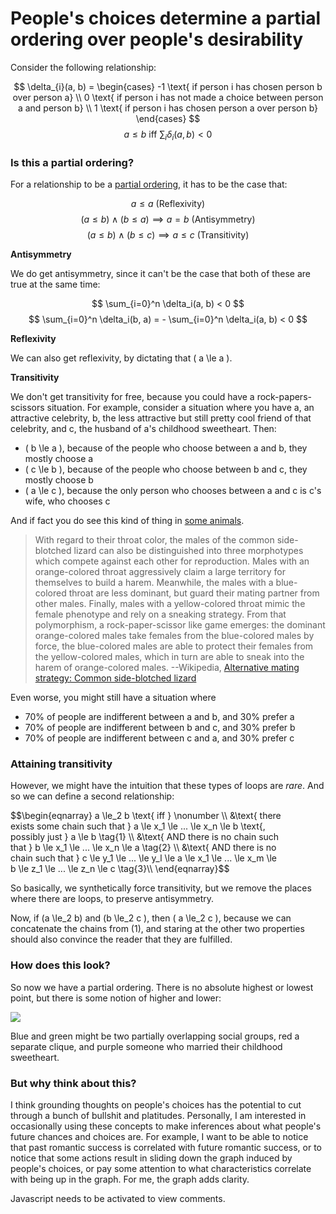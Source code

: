 People's choices determine a partial ordering over people's desirability
========================================================================

Consider the following relationship:









<script src="https://polyfill.io/v3/polyfill.min.js?features=es6"></script>
<script id="MathJax-script" async src="https://cdn.jsdelivr.net/npm/mathjax@3/es5/tex-mml-chtml.js"></script>
$$ \delta_{i}(a, b) = \begin{cases}    -1 \text{ if person i has chosen person b over person a} \\ 0 \text{ if person i has not made a choice between person a and person b} \\    1 \text{ if person i has chosen person a over person b} \end{cases} $$</div>
$$ a \le b \text{ iff } \sum_{i} \delta_{i}(a, b) < 0$$

### Is this a partial ordering?

For a relationship to be a [partial ordering](https://en.wikipedia.org/wiki/Partially_ordered_set#Partial_orders), it has to be the case that:

$$ a \le a \text{ (Reflexivity)} $$
$$ (a \le b) \land (b \le a) \implies a = b \text{ (Antisymmetry)}$$
$$ (a \le b) \land (b \le c) \implies a \le c \text{ (Transitivity)}$$

**Antisymmetry**

We do get antisymmetry, since it can't be the case that both of these are true at the same time:

$$ \sum_{i=0}^n \delta_i(a, b) < 0 $$
$$ \sum_{i=0}^n \delta_i(b, a) = - \sum_{i=0}^n \delta_i(a, b) < 0 $$

**Reflexivity**

We can also get reflexivity, by dictating that \( a \le a \). 

**Transitivity**

We don't get transitivity for free, because you could have a rock-papers-scissors situation. For example, consider a situation where you have a, an attractive celebrity, b, the less attractive but still pretty cool friend of that celebrity, and c, the husband of a's childhood sweetheart. Then:

- \( b \le a \), because of the people who choose between a and b, they mostly choose a
- \( c \le b \), because of the people who choose between b and c, they mostly choose b
- \( a \le c \), because the only person who chooses between a and c is c's wife, who chooses c

And if fact you do see this kind of thing in [some animals](https://en.wikipedia.org/wiki/Alternative_mating_strategy#Common_side-blotched_lizard_%28Uta_stansburiana%29).

> With regard to their throat color, the males of the common side-blotched lizard can also be distinguished into three morphotypes which compete against each other for reproduction. Males with an orange-colored throat aggressively claim a large territory for themselves to build a harem. Meanwhile, the males with a blue-colored throat are less dominant, but guard their mating partner from other males. Finally, males with a yellow-colored throat mimic the female phenotype and rely on a sneaking strategy. From that polymorphism, a rock-paper-scissor like game emerges: the dominant orange-colored males take females from the blue-colored males by force, the blue-colored males are able to protect their females from the yellow-colored males, which in turn are able to sneak into the harem of orange-colored males.
> --Wikipedia, [Alternative mating strategy: Common side-blotched lizard](https://en.wikipedia.org/wiki/Alternative_mating_strategy#Common_side-blotched_lizard_%28Uta_stansburiana%29)

Even worse, you might still have a situation where 

- 70% of people are indifferent between a and b, and 30% prefer a
- 70% of people are indifferent between b and c, and 30% prefer b
- 70% of people are indifferent between c and a, and 30% prefer c

### Attaining transitivity

However, we might have the intuition that these types of loops are *rare*. And so we can define a second relationship:

<div style="margin-right: 5em;">
$$\begin{eqnarray} 
a \le_2 b \text{ iff } \nonumber \\ 
&\text{ there exists some chain such that } a \le x_1 \le ... \le x_n \le b \text{, possibly just } a \le b \tag{1} \\
&\text{ AND there is no chain such that } b \le x_1 \le ... \le x_n \le a \tag{2} \\
&\text{ AND there is no chain such that } c \le y_1 \le ... \le y_l \le a \le x_1 \le ... \le x_m \le b \le z_1 \le ... \le z_n \le c \tag{3}\\
\end{eqnarray}$$
</div>

So basically, we synthetically force transitivity, but we remove the places where there are loops, to preserve antisymmetry.

Now, if \(a \le_2 b\) and \(b \le_2 c \), then \( a \le_2 c \), because we can concatenate the chains from (1), and staring at the other two properties should also convince the reader that they are fulfilled.

### How does this look?

So now we have a partial ordering. There is no absolute highest or lowest point, but there is some notion of higher and lower:

![](https://images.nunosempere.com/blog/2023/06/17/ordering-romance/relative-ordering2.png)

Blue and green might be two partially overlapping social groups, red a separate clique, and purple someone who married their childhood sweetheart.

### But why think about this?

I think grounding thoughts on people's choices has the potential to cut through a bunch of bullshit and platitudes. Personally, I am interested in occasionally using these concepts to make inferences about what people's future chances and choices are. For example, I want to be able to notice that past romantic success is correlated with future romantic success, or to notice that some actions result in sliding down the graph induced by people's choices, or pay some attention to what characteristics correlate with being up in the graph. For me, the graph adds clarity.

<p>
  <section id='isso-thread'>
  <noscript>Javascript needs to be activated to view comments.</noscript>
  </section>
</p>
